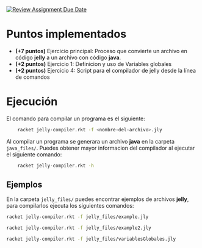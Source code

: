[![Review Assignment Due Date](https://classroom.github.com/assets/deadline-readme-button-24ddc0f5d75046c5622901739e7c5dd533143b0c8e959d652212380cedb1ea36.svg)](https://classroom.github.com/a/g15yszWF)

# Puntos implementados

- **(+7 puntos)** Ejercicio principal: Proceso que convierte un archivo en código **jelly** a un archivo con código **java**.
- **(+2 puntos)** Ejercicio 1: Definicion y uso de Variables globales
- **(+2 puntos)** Ejercicio 4: Script para el compilador de jelly desde la línea de comandos

# Ejecución

El comando para compilar un programa es el siguiente: 

```bash
    racket jelly-compiler.rkt -f <nombre-del-archivo>.jly
```

Al compilar un programa se generara un archivo **java** en la carpeta `java_files/`. Puedes obtener mayor informacion del compilador al ejecutar el siguiente comando:

```bash
    racket jelly-compiler.rkt -h
```

## Ejemplos

En la carpeta `jelly_files/` puedes encontrar ejemplos de archivos **jelly**, para compilarlos ejecuta los siguientes comandos:

```bash
racket jelly-compiler.rkt -f jelly_files/example.jly
```

```bash
racket jelly-compiler.rkt -f jelly_files/example2.jly
```

```bash
racket jelly-compiler.rkt -f jelly_files/variablesGlobales.jly
```


